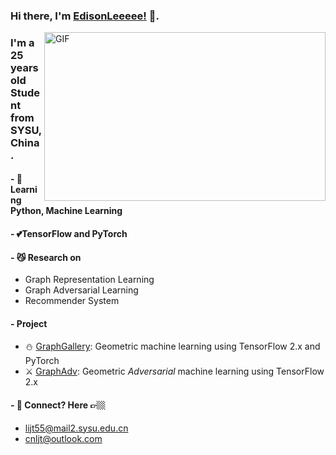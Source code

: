 ### Hi there, I'm [EdisonLeeeee!](https://github.com/EdisonLeeeee) 👋. 

<img align="right" height="270px" width="450px" alt="GIF" src="https://media.giphy.com/media/paVD7uL8uz6us/giphy.gif" />

### I'm a 25 years old Student from SYSU, China.

#### - 🥀 Learning Python, Machine Learning
#### - 💕TensorFlow and PyTorch
#### - 😼 Research on

+ Graph Representation Learning
+ Graph Adversarial Learning
+ Recommender System

#### - Project
+ ⛄ [GraphGallery](https://github.com/EdisonLeeeee/GraphGallery): Geometric machine learning using TensorFlow 2.x and PyTorch
+ ⚔ [GraphAdv](https://github.com/EdisonLeeeee/GraphAdv): Geometric *Adversarial* machine learning using TensorFlow 2.x

#### - 💬 Connect? Here 👉🏼
+ lijt55@mail2.sysu.edu.cn
+ cnljt@outlook.com
